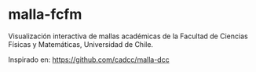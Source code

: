 # malla-fcfm
Visualización interactiva de mallas académicas de la Facultad de Ciencias Físicas y Matemáticas, Universidad de Chile.

Inspirado en: https://github.com/cadcc/malla-dcc
